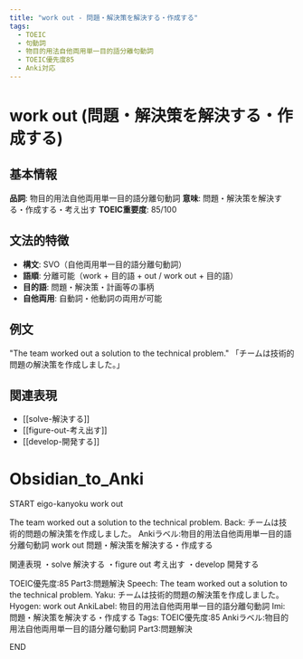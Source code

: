```yaml
---
title: "work out - 問題・解決策を解決する・作成する"
tags:
  - TOEIC
  - 句動詞
  - 物目的用法自他両用単一目的語分離句動詞
  - TOEIC優先度85
  - Anki対応
---
```


# work out (問題・解決策を解決する・作成する)

## 基本情報
**品詞**: 物目的用法自他両用単一目的語分離句動詞
**意味**: 問題・解決策を解決する・作成する・考え出す
**TOEIC重要度**: 85/100

## 文法的特徴
- **構文**: SVO（自他両用単一目的語分離句動詞）
- **語順**: 分離可能（work + 目的語 + out / work out + 目的語）
- **目的語**: 問題・解決策・計画等の事柄
- **自他両用**: 自動詞・他動詞の両用が可能

## 例文
"The team worked out a solution to the technical problem."
「チームは技術的問題の解決策を作成しました。」

## 関連表現
- [[solve-解決する]]
- [[figure-out-考え出す]]
- [[develop-開発する]]

# Obsidian_to_Anki
START
eigo-kanyoku
work out

The team worked out a solution to the technical problem.
Back: 
チームは技術的問題の解決策を作成しました。
Ankiラベル:物目的用法自他両用単一目的語分離句動詞
work out
問題・解決策を解決する・作成する

関連表現
・solve 解決する
・figure out 考え出す
・develop 開発する

TOEIC優先度:85
Part3:問題解決
Speech: The team worked out a solution to the technical problem.
Yaku: チームは技術的問題の解決策を作成しました。
Hyogen: work out
AnkiLabel: 物目的用法自他両用単一目的語分離句動詞
Imi: 問題・解決策を解決する・作成する
Tags: TOEIC優先度:85 Ankiラベル:物目的用法自他両用単一目的語分離句動詞 Part3:問題解決
<!--ID: 1753084193263-->
END 